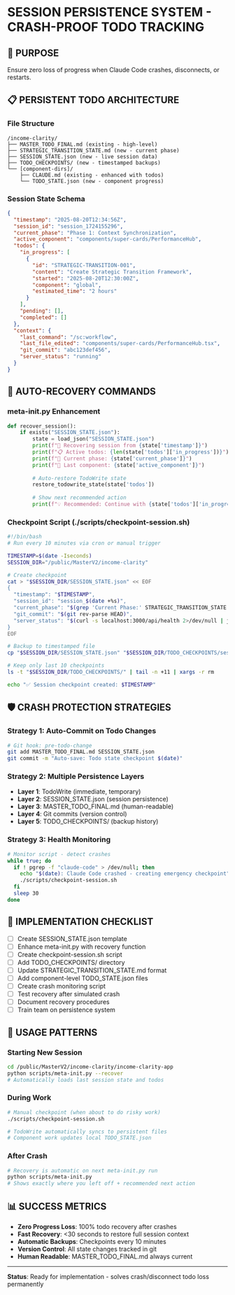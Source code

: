 # SESSION PERSISTENCE SYSTEM - CRASH-PROOF TODO TRACKING

## 🎯 PURPOSE
Ensure zero loss of progress when Claude Code crashes, disconnects, or restarts.

## 📋 PERSISTENT TODO ARCHITECTURE

### File Structure
```
/income-clarity/
├── MASTER_TODO_FINAL.md (existing - high-level)
├── STRATEGIC_TRANSITION_STATE.md (new - current phase)
├── SESSION_STATE.json (new - live session data)
├── TODO_CHECKPOINTS/ (new - timestamped backups)
└── [component-dirs]/
    ├── CLAUDE.md (existing - enhanced with todos)
    └── TODO_STATE.json (new - component progress)
```

### Session State Schema
```json
{
  "timestamp": "2025-08-20T12:34:56Z",
  "session_id": "session_1724155296",
  "current_phase": "Phase 1: Context Synchronization",
  "active_component": "components/super-cards/PerformanceHub",
  "todos": {
    "in_progress": [
      {
        "id": "STRATEGIC-TRANSITION-001",
        "content": "Create Strategic Transition Framework",
        "started": "2025-08-20T12:30:00Z",
        "component": "global",
        "estimated_time": "2 hours"
      }
    ],
    "pending": [],
    "completed": []
  },
  "context": {
    "last_command": "/sc:workflow",
    "last_file_edited": "components/super-cards/PerformanceHub.tsx",
    "git_commit": "abc123def456",
    "server_status": "running"
  }
}
```

## 🔄 AUTO-RECOVERY COMMANDS

### meta-init.py Enhancement
```python
def recover_session():
    if exists("SESSION_STATE.json"):
        state = load_json("SESSION_STATE.json")
        print(f"🔄 Recovering session from {state['timestamp']}")
        print(f"📋 Active todos: {len(state['todos']['in_progress'])}")
        print(f"🎯 Current phase: {state['current_phase']}")
        print(f"📁 Last component: {state['active_component']}")
        
        # Auto-restore TodoWrite state
        restore_todowrite_state(state['todos'])
        
        # Show next recommended action
        print(f"💡 Recommended: Continue with {state['todos']['in_progress'][0]['content']}")
```

### Checkpoint Script (./scripts/checkpoint-session.sh)
```bash
#!/bin/bash
# Run every 10 minutes via cron or manual trigger

TIMESTAMP=$(date -Iseconds)
SESSION_DIR="/public/MasterV2/income-clarity"

# Create checkpoint
cat > "$SESSION_DIR/SESSION_STATE.json" << EOF
{
  "timestamp": "$TIMESTAMP",
  "session_id": "session_$(date +%s)",
  "current_phase": "$(grep 'Current Phase:' STRATEGIC_TRANSITION_STATE.md | cut -d: -f2 | tr -d ' ')",
  "git_commit": "$(git rev-parse HEAD)",
  "server_status": "$(curl -s localhost:3000/api/health 2>/dev/null | jq -r .status || echo 'unknown')"
}
EOF

# Backup to timestamped file
cp "$SESSION_DIR/SESSION_STATE.json" "$SESSION_DIR/TODO_CHECKPOINTS/session_$TIMESTAMP.json"

# Keep only last 10 checkpoints
ls -t "$SESSION_DIR/TODO_CHECKPOINTS/" | tail -n +11 | xargs -r rm

echo "✅ Session checkpoint created: $TIMESTAMP"
```

## 🛡️ CRASH PROTECTION STRATEGIES

### Strategy 1: Auto-Commit on Todo Changes
```bash
# Git hook: pre-todo-change
git add MASTER_TODO_FINAL.md SESSION_STATE.json
git commit -m "Auto-save: Todo state checkpoint $(date)"
```

### Strategy 2: Multiple Persistence Layers
- **Layer 1**: TodoWrite (immediate, temporary)
- **Layer 2**: SESSION_STATE.json (session persistence)
- **Layer 3**: MASTER_TODO_FINAL.md (human-readable)
- **Layer 4**: Git commits (version control)
- **Layer 5**: TODO_CHECKPOINTS/ (backup history)

### Strategy 3: Health Monitoring
```bash
# Monitor script - detect crashes
while true; do
  if ! pgrep -f "claude-code" > /dev/null; then
    echo "$(date): Claude Code crashed - creating emergency checkpoint" >> CRASH_LOG.txt
    ./scripts/checkpoint-session.sh
  fi
  sleep 30
done
```

## 🚀 IMPLEMENTATION CHECKLIST

- [ ] Create SESSION_STATE.json template
- [ ] Enhance meta-init.py with recovery function
- [ ] Create checkpoint-session.sh script
- [ ] Add TODO_CHECKPOINTS/ directory
- [ ] Update STRATEGIC_TRANSITION_STATE.md format
- [ ] Add component-level TODO_STATE.json files
- [ ] Create crash monitoring script
- [ ] Test recovery after simulated crash
- [ ] Document recovery procedures
- [ ] Train team on persistence system

## 🎯 USAGE PATTERNS

### Starting New Session
```bash
cd /public/MasterV2/income-clarity/income-clarity-app
python scripts/meta-init.py --recover
# Automatically loads last session state and todos
```

### During Work
```bash
# Manual checkpoint (when about to do risky work)
./scripts/checkpoint-session.sh

# TodoWrite automatically syncs to persistent files
# Component work updates local TODO_STATE.json
```

### After Crash
```bash
# Recovery is automatic on next meta-init.py run
python scripts/meta-init.py
# Shows exactly where you left off + recommended next action
```

## 📊 SUCCESS METRICS
- **Zero Progress Loss**: 100% todo recovery after crashes
- **Fast Recovery**: <30 seconds to restore full session context
- **Automatic Backups**: Checkpoints every 10 minutes
- **Version Control**: All state changes tracked in git
- **Human Readable**: MASTER_TODO_FINAL.md always current

---

**Status**: Ready for implementation - solves crash/disconnect todo loss permanently